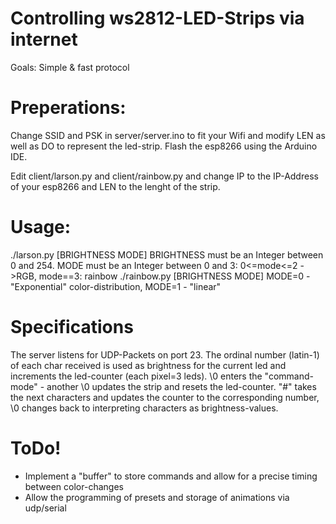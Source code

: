# Controlling ws2812-LED-Strips via internet
Goals: Simple & fast protocol
# Preperations:
Change SSID and PSK in server/server.ino to fit your Wifi and modify LEN as well as DO to represent the led-strip.
Flash the esp8266 using the Arduino IDE.

Edit client/larson.py and client/rainbow.py and change IP to the IP-Address of your esp8266 and LEN to the lenght of the strip.
# Usage:
./larson.py [BRIGHTNESS MODE]
BRIGHTNESS must be an Integer between 0 and 254. MODE must be an Integer between 0 and 3: 0<=mode<=2 ->RGB, mode==3: rainbow
./rainbow.py [BRIGHTNESS MODE]
MODE=0 - "Exponential" color-distribution, MODE=1 - "linear"
# Specifications
The server listens for UDP-Packets on port 23. The ordinal number (latin-1) of each char received is used as brightness for the current led and increments the led-counter (each pixel=3 leds).
\\0 enters the "command-mode" - another \\0 updates the strip and resets the led-counter. "#" takes the next characters and updates the counter to the corresponding number, \0 changes back to interpreting characters as brightness-values.
# ToDo!
- Implement a "buffer" to store commands and allow for a precise timing between color-changes
- Allow the programming of presets and storage of animations via udp/serial
